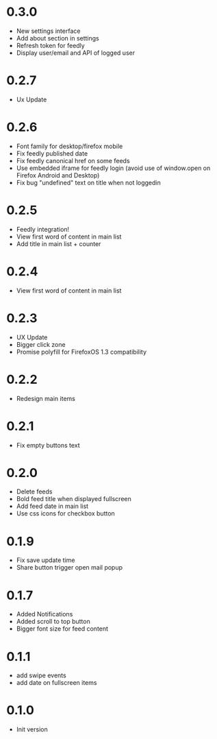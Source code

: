 # 0.3.0

- New settings interface
- Add about section in settings
- Refresh token for feedly
- Display user/email and API of logged user

# 0.2.7

- Ux Update

# 0.2.6

- Font family for desktop/firefox mobile
- Fix feedly published date
- Fix feedly canonical href on some feeds
- Use embedded iframe for feedly login (avoid use of window.open on Firefox Android and Desktop)
- Fix bug "undefined" text on title when not loggedin


# 0.2.5

- Feedly integration!
- View first word of content in main list
- Add title in main list + counter

# 0.2.4

- View first word of content in main list

# 0.2.3

- UX Update
- Bigger click zone
- Promise polyfill for FirefoxOS 1.3 compatibility

# 0.2.2

- Redesign main items

# 0.2.1

- Fix empty buttons text

# 0.2.0

- Delete feeds
- Bold feed title when displayed fullscreen
- Add feed date in main list
- Use css icons for checkbox button 

# 0.1.9

- Fix save update time
- Share button trigger open mail popup

# 0.1.7

- Added Notifications
- Added scroll to top button
- Bigger font size for feed content

# 0.1.1

- add swipe events
- add date on fullscreen items

# 0.1.0

- Init version


